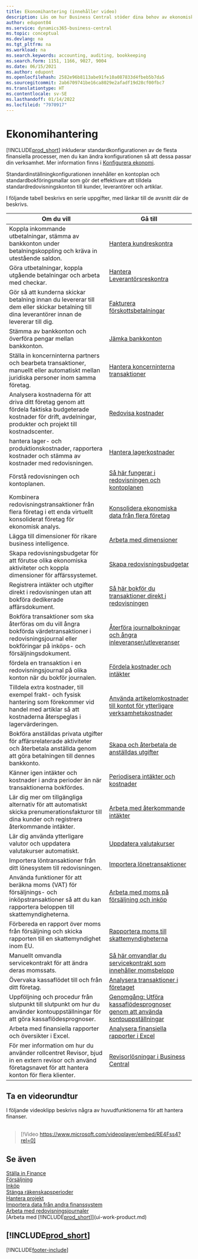 ```yaml
---
title: Ekonomihantering (innehåller video)
description: Läs om hur Business Central stöder dina behov av ekonomisk förvaltning, redovisning, revision samt bokföring.
author: edupont04
ms.service: dynamics365-business-central
ms.topic: conceptual
ms.devlang: na
ms.tgt_pltfrm: na
ms.workload: na
ms.search.keywords: accounting, auditing, bookkeeping
ms.search.form: 1151, 1166, 9027, 9004
ms.date: 06/15/2021
ms.author: edupont
ms.openlocfilehash: 2582e96b8113abe91fe10a087833d4fbeb5b7da5
ms.sourcegitcommit: 2ab6709741be16ca8029e2afadf19d28cf00fbc7
ms.translationtype: HT
ms.contentlocale: sv-SE
ms.lasthandoff: 01/14/2022
ms.locfileid: "7970917"
---
```

# <a name="financial-management"></a>Ekonomihantering

[!INCLUDE[prod_short](includes/prod_short.md)] inkluderar standardkonfigurationen av de flesta finansiella processer, men du kan ändra konfigurationen så att dessa passar din verksamhet. Mer information finns i [Konfigurera ekonomi](finance-setup-finance.md).

Standardinställningkonfigurationen innehåller en kontoplan och standardbokföringsmallar som gör det effektivare att tilldela standardredovisningskonton till kunder, leverantörer och artiklar.  

I följande tabell beskrivs en serie uppgifter, med länkar till de avsnitt där de beskrivs.  

| Om du vill | Gå till |
| --- | --- |
| Koppla inkommande utbetalningar, stämma av bankkonton under betalningskoppling och kräva in utestående saldon. |[Hantera kundreskontra](receivables-manage-receivables.md) |
| Göra utbetalningar, koppla utgående betalningar och arbeta med checkar. |[Hantera Leverantörsreskontra](payables-manage-payables.md) |
|Gör så att kunderna skickar betalning innan du levererar till dem eller skickar betalning till dina leverantörer innan de levererar till dig.|[Fakturera förskottsbetalningar](finance-invoice-prepayments.md)|
| Stämma av bankkonton och överföra pengar mellan bankkonton. |[Jämka bankkonton](bank-manage-bank-accounts.md) |
|Ställa in koncerninterna partners och bearbeta transaktioner, manuellt eller automatiskt mellan juridiska personer inom samma företag.|[Hantera koncerninterna transaktioner](intercompany-manage.md)|
|Analysera kostnaderna för att driva ditt företag genom att fördela faktiska budgeterade kostnader för drift, avdelningar, produkter och projekt till kostnadscenter.|[Redovisa kostnader](finance-manage-cost-accounting.md)|
|hantera lager- och produktionskostnader, rapportera kostnader och stämma av kostnader med redovisningen.|[Hantera lagerkostnader](finance-manage-inventory-costs.md)|
| Förstå redovisningen och kontoplanen. |[Så här fungerar i redovisningen och kontoplanen](finance-general-ledger.md) |
|Kombinera redovisningstransaktioner från flera företag i ett enda virtuellt konsoliderat företag för ekonomisk analys.|[Konsolidera ekonomiska data från flera företag](finance-consolidated-company-reporting.md)|
| Lägga till dimensioner för rikare business intelligence. |[Arbeta med dimensioner](finance-dimensions.md) |
| Skapa redovisningsbudgetar för att förutse olika ekonomiska aktiviteter och koppla dimensioner för affärssystemet. |[Skapa redovisningsbudgetar](finance-how-create-budgets.md) |
|Registrera intäkter och utgifter direkt i redovisningen utan att bokföra dedikerade affärsdokument.|[Så här bokför du transaktioner direkt i redovisningen](finance-how-post-transactions-directly.md)|
|Bokföra transaktioner som ska återföras om du vill ångra bokförda värdetransaktioner i redovisningsjournal eller bokföringar på inköps- och försäljningsdokument. |[Återföra journalbokningar och ångra inleveranser/utleveranser](finance-how-reverse-journal-posting.md)|
|fördela en transaktion i en redovisningsjournal på olika konton när du bokför journalen. |[Fördela kostnader och intäkter](year-allocate-costs-income.md) |
| Tilldela extra kostnader, till exempel frakt- och fysisk hantering som förekommer vid handel med artiklar så att kostnaderna återspeglas i lagervärderingen. |[Använda artikelomkostnader till kontot för ytterligare verksamhetskostnader](payables-how-assign-item-charges.md) |
|Bokföra anställdas privata utgifter för affärsrelaterade aktiviteter och återbetala anställda genom att göra betalningen till dennes bankkonto.|[Skapa och återbetala de anställdas utgifter](finance-how-record-reimburse-employee-expenses.md)|
| Känner igen intäkter och kostnader i andra perioder än när transaktionerna bokfördes. |[Periodisera intäkter och kostnader](finance-how-defer-revenue-expenses.md)|
| Lär dig mer om tillgängliga alternativ för att automatiskt skicka prenumerationsfakturor till dina kunder och registrera återkommande intäkter. |[Arbeta med återkommande intäkter](finance-recurring-invoicing.md)|
|Lär dig använda ytterligare valutor och uppdatera valutakurser automatiskt. |[Uppdatera valutakurser](finance-how-update-currencies.md)|
| Importera löntransaktioner från ditt lönesystem till redovisningen. |[Importera lönetransaktioner](finance-how-import-payroll-transactions.md)|
|Använda funktioner för att beräkna moms (VAT) för försäljnings- och inköpstransaktioner så att du kan rapportera beloppen till skattemyndigheterna.|[Arbeta med moms på försäljning och inköp](finance-work-with-vat.md)|
|Förbereda en rapport över moms från försäljning och skicka rapporten till en skattemyndighet inom EU. | [Rapportera moms till skattemyndigheterna](finance-how-report-vat.md)|
|Manuellt omvandla servicekontrakt för att ändra deras momssats.|[Så här omvandlar du servicekontrakt som innehåller momsbelopp](service-how-to-convert-service-contracts.md)|
| Övervaka kassaflödet till och från ditt företag. |[Analysera transaktioner i företaget](finance-analyze-cash-flow.md) |
|Uppföljning och procedur från slutpunkt till slutpunkt om hur du använder kontouppställningar för att göra kassaflödesprognoser.|[Genomgång: Utföra kassaflödesprognoser genom att använda kontouppställningar](walkthrough-making-cash-flow-forecasts-by-using-account-schedules.md)|
| Arbeta med finansiella rapporter och översikter i Excel. |[Analysera finansiella rapporter i Excel](finance-analyze-excel.md) |
|För mer information om hur du använder rollcentret Revisor, bjud in en extern revisor och använd företagsnavet för att hantera konton för flera klienter.|[Revisorlösningar i Business Central](finance-accounting.md)|  

## <a name="take-a-video-tour"></a>Ta en videorundtur

I följande videoklipp beskrivs några av huvudfunktionerna för att hantera finanser. <br><br>  

> [!Video https://www.microsoft.com/videoplayer/embed/RE4Fss4?rel=0]

## <a name="see-also"></a>Se även

[Ställa in Finance](finance-setup-finance.md)  
[Försäljning](sales-manage-sales.md)  
[Inköp](purchasing-manage-purchasing.md)  
[Stänga räkenskapsperioder](year-close-years-periods.md)  
[Hantera projekt](projects-manage-projects.md)  
[Importera data från andra finanssystem](across-import-data-configuration-packages.md)  
[Arbeta med redovisningsjournaler](ui-work-general-journals.md)  
[Arbeta med [!INCLUDE[prod_short](includes/prod_short.md)]](ui-work-product.md)  

## [!INCLUDE[prod_short](includes/free_trial_md.md)]  


[!INCLUDE[footer-include](includes/footer-banner.md)]